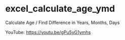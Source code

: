 # excel_calculate_age_ymd
Calculate Age / Find Difference in Years, Months, Days

YouTube:
https://youtu.be/gPu5yG1ymhs
